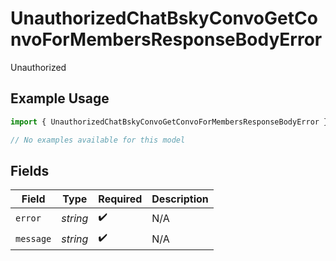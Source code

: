 # UnauthorizedChatBskyConvoGetConvoForMembersResponseBodyError

Unauthorized

## Example Usage

```typescript
import { UnauthorizedChatBskyConvoGetConvoForMembersResponseBodyError } from "@speakeasy-sdks/bluesky/models/errors";

// No examples available for this model
```

## Fields

| Field              | Type               | Required           | Description        |
| ------------------ | ------------------ | ------------------ | ------------------ |
| `error`            | *string*           | :heavy_check_mark: | N/A                |
| `message`          | *string*           | :heavy_check_mark: | N/A                |